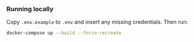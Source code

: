 ### Running locally

Copy `.env.example` to `.env` and insert any missing credentials. Then run:

```bash
docker-compose up --build --force-recreate
```
